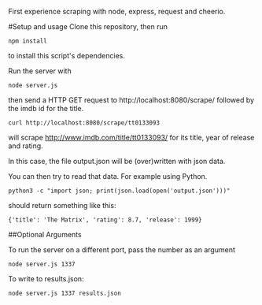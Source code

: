 First experience scraping with node, express, request and cheerio.

#Setup and usage
Clone this repository, then run

    npm install
 
to install this script's dependencies.

Run the server with

    node server.js

then send a HTTP GET request to http://localhost:8080/scrape/ followed by the imdb id for the title.

    curl http://localhost:8080/scrape/tt0133093

will scrape http://www.imdb.com/title/tt0133093/ for its title, year of release and rating.

In this case, the file output.json will be (over)written with json data.

You can then try to read that data. For example using Python.

    python3 -c "import json; print(json.load(open('output.json')))"

should return something like this:

    {'title': 'The Matrix', 'rating': 8.7, 'release': 1999}

##Optional Arguments

To run the server on a different port, pass the number as an argument

    node server.js 1337

To write to results.json:

    node server.js 1337 results.json



